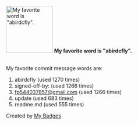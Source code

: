 <img src="https://github.com/my-badges/my-badges/blob/master/src/all-badges/favorite-word/favorite-word.png?raw=true" alt="My favorite word is &quot;abirdcfly&quot;." title="My favorite word is &quot;abirdcfly&quot;." width="128">
<strong>My favorite word is &quot;abirdcfly&quot;.</strong>
<br><br>

My favorite commit message words are:

1. abirdcfly (used 1270 times)
2. signed-off-by: (used 1266 times)
3. <fp544037857@gmail.com> (used 1266 times)
4. update (used 683 times)
5. readme.md (used 555 times)


Created by <a href="https://github.com/my-badges/my-badges">My Badges</a>